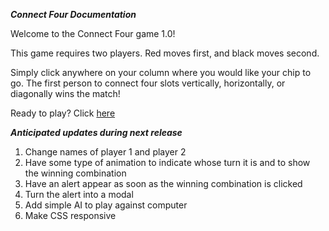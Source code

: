 ***Connect Four Documentation***

Welcome to the Connect Four game 1.0!

This game requires two players. Red moves first, and black moves second.

Simply click anywhere on your column where you would like your chip to go. The first person to connect four slots vertically, horizontally, or diagonally wins the match!

Ready to play? Click <a href="https://hardcore-jepsen-207d3d.netlify.com">here</a>


***Anticipated updates during next release***
1) Change names of player 1 and player 2
2) Have some type of animation to indicate whose turn it is and to show the winning combination
3) Have an alert appear as soon as the winning combination is clicked
4) Turn the alert into a modal
5) Add simple AI to play against computer
6) Make CSS responsive